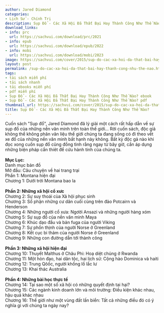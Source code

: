 ```yaml
---
author: Jared Diamond
categories:
- Lịch Sử - Chính Trị
description: Sụp Đổ - Các Xã Hội Đã Thất Bại Hay Thành Công Như Thế Nào?
download_links:
- info: prc
  url: https://sachvui.com/download/prc/2021
- info: epub
  url: https://sachvui.com/download/epub/2022
- info: mobi
  url: https://sachvui.com/download/mobi/2023
image: https://sachvui.com/cover/2015/sup-do-cac-xa-hoi-da-that-bai-hay-thanh-cong-nhu-the-nao-.jpg
layout: post
permalink: /sup-do-cac-xa-hoi-da-that-bai-hay-thanh-cong-nhu-the-nao.html
tags:
- tải sách miễn phí
- tải sách nhanh
- tải ebooks miễn phí
- pdf miễn phí
- Sụp Đổ - Các Xã Hội Đã Thất Bại Hay Thành Công Như Thế Nào? ebook
- Sụp Đổ - Các Xã Hội Đã Thất Bại Hay Thành Công Như Thế Nào? pdf
thumbnail_url: https://sachvui.com/cover/2015/sup-do-cac-xa-hoi-da-that-bai-hay-thanh-cong-nhu-the-nao-.jpg
title: Sụp Đổ - Các Xã Hội Đã Thất Bại Hay Thành Công Như Thế Nào?
---
```


 <div class="item-desc text-justify"> <p>Cuốn sách "Sụp đổ", Jared Diamond đã lý giải một cách rất hấp dẫn về sự sụp đổ của những nền văn minh trên toàn thế giới... Rời cuốn sách, độc giả không thể không phân vân liệu thế giới chúng ta đang sống có đi theo vết xe đổ của những nền văn minh bất hạnh này không. Bất kỳ độc gả nào khi đọc xong cuốn sụp đổ cũng đồng tình rằng ngay từ bây giờ, cần áp dụng những biện pháp cần thiêt để cứu hành tinh của chúng ta.<br><br><strong>Mục Lục:</strong><br>Danh mục bản đồ<br>Mở đầu: Câu chuyện về hai trang trại<br>Phần 1: Montana hiện đại<br>Chương 1: Dưới trời Montana bao la<br><br><strong>Phần 2: Những xã hội cổ xưc</strong><br>Chương 2: Sự suy thoái cùa Xã hội phục sinh<br>Chương 3: Số phận những cư dân cuối cùng trên đảo Potcairn và Henderson<br>Chương 4: Những người cổ xưa: Ngơời Ansazi và những người hàng xóm<br>Chương 5: Sự sụp đổ của nền văn minh Maya<br>Chương 6: Khúc dạo đầu và bản fuga của người Viking<br>Chương 7: Sự phồn thịnh của người Norse ở Greenland<br>Chương 8: Kết cục bi thảm của người Norse ở Greenland<br>Chương 9: Những con đường dẫn tới thành công<br><br><strong>Phần 3: Những xã hội hiện đại</strong><br>Chương 10: Thuyết Malthus ở Châu Phi: Hoạ diệt chủng ở Rwanda<br>Chương 11: Một hòn đạo, hai dân tộc, hai lịch sử: Cộng hào Dominica và haiti<br>Chương 12: Trung Qôốc, người khổng lồ lắc lư<br>Chương 13: Khai thác Australia<br><br><strong>Phần 4: Những bài học thực tế</strong><br>Chương 14: Tại sao một số xã hội có những quyết định tai hại?<br>Chương 15: Các ngành kinh doanh lớn và môi trường: Điều kiện khác nhau, hậu quả khác nhau<br>Chương 16: Thế giới như một vùng đất lấn biển: Tất cả những điều đó có ý nghĩa gì với chúng ta ngày nay?</p> </div>